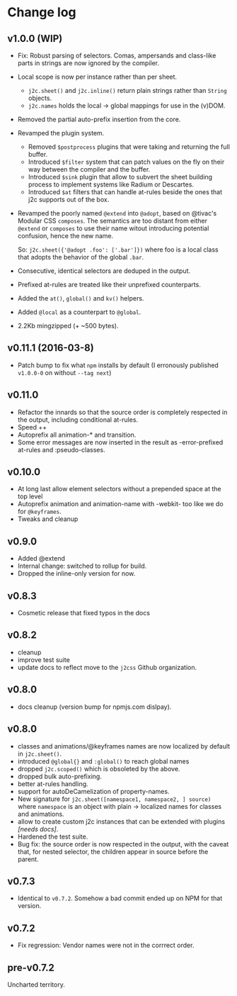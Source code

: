 # Change log

## v1.0.0 (WIP)


- Fix: Robust parsing of selectors. Comas, ampersands and class-like parts
  in strings are now ignored by the compiler.
- Local scope is now per instance rather than per sheet.
  - `j2c.sheet()` and `j2c.inline()` return plain strings rather than
    `String` objects.
  - `j2c.names` holds the local -> global mappings for use in the (v)DOM.
- Removed the partial auto-prefix insertion from the core.
- Revamped the plugin system.
  - Removed `$postprocess` plugins that were taking and returning the full
    buffer.
  - Introduced `$filter` system that can patch values on the fly on their
    way between the compiler and the buffer.
  - Introduced `$sink` plugin that allow to subvert the sheet building
    process to implement systems like Radium or Descartes.
  - Introduced `$at` filters that can handle at-rules beside the ones that
    j2c supports out of the box.
- Revamped the poorly named `@extend` into `@adopt`, based on @tivac's
  Modular CSS `composes`. The semantics are too distant from either `@extend`
  or `composes` to use their name witout introducing potential confusion,
  hence the new name.

  So: `j2c.sheet({'@adopt .foo': ['.bar']})` where foo is a local class that adopts the behavior of the global `.bar`.
- Consecutive, identical selectors are deduped in the output.
- Prefixed at-rules are treated like their unprefixed counterparts.
- Added the `at()`, `global()` and `kv()` helpers.
- Added `@local` as a counterpart to `@global`.
- 2.2Kb mingzipped (+ ~500 bytes).

## v0.11.1 (2016-03-8)

- Patch bump to fix what `npm` installs by default (I erronously published `v1.0.0-0` on without `--tag next`)

## v0.11.0

- Refactor the innards so that the source order is completely respected in the output, including conditional at-rules.
- Speed ++
- Autoprefix all animation-* and transition.
- Some error messages are now inserted in the result as -error-prefixed at-rules and :pseudo-classes.

## v0.10.0

- At long last allow element selectors without a prepended space at the top level
- Autoprefix animation and animation-name with -webkit- too like we do for `@keyframes`.
- Tweaks and cleanup

## v0.9.0

- Added @extend
- Internal change: switched to rollup for build.
- Dropped the inline-only version for now.

## v0.8.3

- Cosmetic release that fixed typos in the docs

## v0.8.2

- cleanup
- improve test suite
- update docs to reflect move to the `j2css` Github organization.

## v0.8.0

- docs cleanup (version bump for npmjs.com dislpay).

## v0.8.0

- classes and animations/@keyframes names are now localized by default in `j2c.sheet()`.
- introduced `@global{}` and `:global()` to reach global names
- dropped `j2c.scoped()` which is obsoleted by the above.
- dropped bulk auto-prefixing.
- better at-rules handling.
- support for autoDeCamelization of property-names.
- New signature for `j2c.sheet([namespace1, namespace2, ] source)` where `namespace` is an object
with plain -> localized names for classes and animations.
- allow to create custom j2c instances that can be extended with plugins *[needs docs]*.
- Hardened the test suite.
- Bug fix: the source order is now respected in the output, with the caveat that, for nested selector, the children appear in source before the parent.

## v0.7.3

- Identical to `v0.7.2`. Somehow a bad commit ended up on NPM for that version.

## v0.7.2

- Fix regression: Vendor names were not in the corrrect order.

## pre-v0.7.2

Uncharted territory.